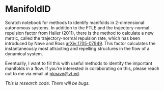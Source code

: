 # ManifoldID
Scratch notebook for methods to identify manifolds in 2-dimensional autonomous systems. In addition to the FTLE and the trajectory-normal repulsion factor from Haller (2011), there is the method to calculate a new metric, called the trajectory-normal repulsion rate, which has been introduced by Nave and Ross [arXiv:1705-07949](https://arxiv.org/abs/1705.07949). This factor calculates the instantaneously most attracting and repelling structures in the flow of a dynamical system.

Eventually, I want to fill this with useful methods to identify the important manifolds in a flow. If you're interested in collaborating on this, please reach out to me via email at [gknave@vt.ed](mailto:gknave@vt.edu).

*This is research code. There will be bugs.*
